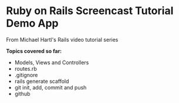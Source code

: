 # Ruby on Rails Screencast Tutorial Demo App

From Michael Hartl's Rails video tutorial series

**Topics covered so far:**

* Models, Views and Controllers
* routes.rb
* .gitignore
* rails generate scaffold
* git init, add, commit and push
* github
